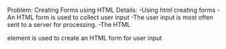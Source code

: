 Problem: Creating  Forms using HTML
Details: -Using html creating forms
          -An HTML form is used to collect user input
          -The user input is most often sent to a server for processing.
          -The HTML <form> element is used to create an HTML form for user input